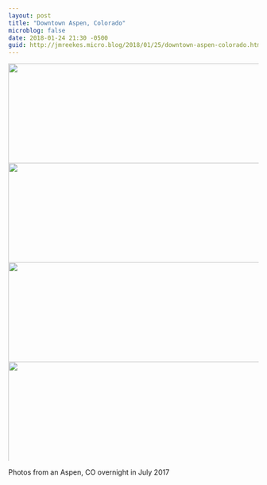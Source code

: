 ```yaml
---
layout: post
title: "Downtown Aspen, Colorado"
microblog: false
date: 2018-01-24 21:30 -0500
guid: http://jmreekes.micro.blog/2018/01/25/downtown-aspen-colorado.html
---
```




<img src="http://www.jmreekes.com/uploads/2018/f9e0cae939.jpg" width="600" height="600" style="max-height: 200px; width: auto;" /><img src="http://www.jmreekes.com/uploads/2018/d661f1f9f7.jpg" width="600" height="600" style="max-height: 200px; width: auto;" /><img src="http://www.jmreekes.com/uploads/2018/890fe86bf9.jpg" width="600" height="600" style="max-height: 200px; width: auto;" /><img src="http://www.jmreekes.com/uploads/2018/c8e59039d1.jpg" width="600" height="600" style="max-height: 200px; width: auto;" />

Photos from an Aspen, CO overnight in July 2017




